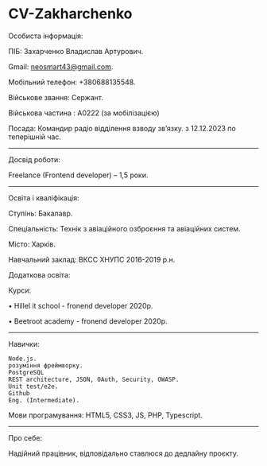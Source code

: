 # CV-Zakharchenko
Особиста інформація:

ПІБ: Захарченко Владислав Артурович.

Gmail: neosmart43@gmail.com.

Мобільний телефон: +380688135548.

Військове звання: Сержант.

Військова частина : А0222 (за мобілізацією)

Посада: Командир радіо відділення взводу зв’язку. з 12.12.2023 по теперішній час.
__________________________________________________________________
Досвід роботи:

Freelance (Frontend developer) – 1,5 роки.
__________________________________________________________________
Освіта і кваліфікація:

Ступінь: Бакалавр.

Спеціальність: Технік з авіаційного озброєння та авіаційних систем.

Місто: Харків.

Навчальний заклад: ВКСС ХНУПС 2016-2019 р.н.

Додаткова освіта:

Курси:

•	Hillel it school - fronend developer 2020р.

•	Beetroot academy - fronend developer 2020р.
__________________________________________________________________
Навички: 

	Node.js.
	розуміння фреймворку.
	PostgreSQL
	REST architecture, JSON, OAuth, Security, OWASP.
	Unit test/e2e.
	Github 
	Eng. (Intermediate).
Мови програмування:
	HTML5,
	CSS3,
	JS,
	PHP, 
	Typescript.
__________________________________________________________________

Про себе:

Надійний працівник, відповідально ставлюся до дедлайну проєкту. 


